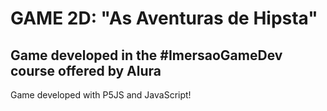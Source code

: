 ﻿<h1> GAME 2D: "As Aventuras de Hipsta" </h2>
 <h2> Game developed in the #ImersaoGameDev course offered by Alura </h2>
 <p>Game developed with P5JS and JavaScript! </p>
